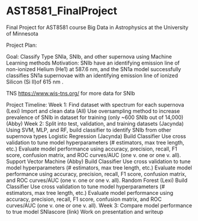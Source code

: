 # AST8581_FinalProject
Final Project for AST8581 course Big Data in Astrophysics at the University of Minnesota

Project Plan:

Goal: Classify Type SNIa, SNIb, and other supernova using Machine Learning methods
Motivation: SNIb have an identifying emission line of non-ionized Helium (He1) at 587.6 nm, and the SN1a model successfully classifies SN1a supernovae with an identifying emission line of ionized Silicon (Si II)of 615 nm .

TNS https://www.wis-tns.org/ for more data for SNIb

Project Timeline:
Week 1:
Find dataset with spectrum for each supernova (Lexi)
Import and clean data (All)
Use oversampling method to increase prevalence of SNIb in dataset for training (only ~600 SNIb out of 14,000) (Abby)
Week 2:
Split into test, validation, and training datasets (Jacynda)
Using SVM, MLP, and RF, build classifier to identify SNIb from other supernova types
Logistic Regression (Jacynda)
Build Classifier
Use cross validation to tune model hyperparameters (# estimators, max tree length, etc.) 
Evaluate model performance using accuracy, precision, recall, F1 score, confusion matrix, and ROC curves/AUC (one v. one or one v. all).
Support Vector Machine (Abby)
Build Classifier
Use cross validation to tune model hyperparameters (# estimators, max tree length, etc.) 
Evaluate model performance using accuracy, precision, recall, F1 score, confusion matrix, and ROC curves/AUC (one v. one or one v. all).
Random Forest (Lexi)
Build Classifier
Use cross validation to tune model hyperparameters (# estimators, max tree length, etc.) 
Evaluate model performance using accuracy, precision, recall, F1 score, confusion matrix, and ROC curves/AUC (one v. one or one v. all).
Week 3:
Compare model performance to true model SNIascore (link)
Work on presentation and writeup

